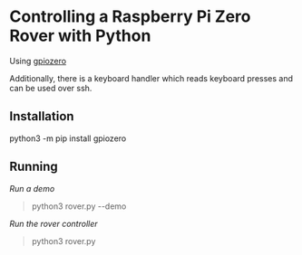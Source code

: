 # Controlling a Raspberry Pi Zero Rover with Python

Using [gpiozero](https://gpiozero.readthedocs.io/en/stable/api_output.html#servo)

Additionally, there is a keyboard handler which reads keyboard presses and can be used over ssh.

## Installation
python3 -m pip install gpiozero

## Running
_Run a demo_
> python3 rover.py --demo

_Run the rover controller_
> python3 rover.py

